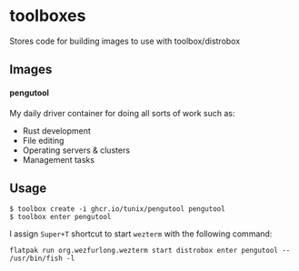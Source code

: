 # toolboxes

Stores code for building images to use with toolbox/distrobox

## Images

#### pengutool

My daily driver container for doing all sorts of work such as:

* Rust development
* File editing
* Operating servers & clusters
* Management tasks

## Usage

```
$ toolbox create -i ghcr.io/tunix/pengutool pengutool
$ toolbox enter pengutool
```

I assign `Super+T` shortcut to start `wezterm` with the following command:

`flatpak run org.wezfurlong.wezterm start distrobox enter pengutool -- /usr/bin/fish -l`
